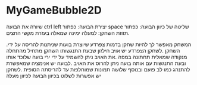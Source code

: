 # MyGameBubble2D

שיורה את הבועה ctrl left יצירת הבועה: כפתור 
space שליטה של כיוון הבועה: כפתור 
.תזוזת השחקן: למעלה ימינה שמאלה בעזרת מקשי החצים

.המשחק מאפשר לך להיות שחקן בדמות צפרדע שיוצרת בועות שניתנות להריסה על ידי השחקן
.לשחקן הצפרדע יש אויב חילזון שבעת התנגשותו השחקן מתחיל מהתחלה מנקודה שמאלית תחתונה במפה
.את האויב ניתן להשמיד על ידי ירי בועה שלוכד אותו ובעת התנגשות עם אותה בועה ניתן להרוס את האויב
.לבועה יש אנימציה שמאפשרת להתנהג כמו לב פועם ובנוסף שלושה תמונות שמוחלפות עד להריסתה הסופית
.לשחקן יש אפשרות לשלוט בכיוון הבועה לכיוון מעלה
